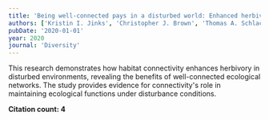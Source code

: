 ```yaml
---
title: 'Being well-connected pays in a disturbed world: Enhanced herbivory in better-linked habitats'
authors: ['Kristin I. Jinks', 'Christopher J. Brown', 'Thomas A. Schlacher', 'Andrew D. Olds', 'Stephanie L. Engelhard', 'Ryan M. Pearson', 'Rod M. Connolly']
pubDate: '2020-01-01'
year: 2020
journal: 'Diversity'
---
```


This research demonstrates how habitat connectivity enhances herbivory in disturbed environments, revealing the benefits of well-connected ecological networks. The study provides evidence for connectivity's role in maintaining ecological functions under disturbance conditions.

**Citation count: 4**